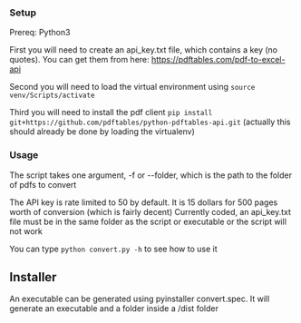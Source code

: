 ### Setup

Prereq: Python3

First you will need to create an api_key.txt file, which contains a key (no quotes). You can get them from here: https://pdftables.com/pdf-to-excel-api

Second you will need to load the virtual environment using `source venv/Scripts/activate`

Third you will need to install the pdf client `pip install git+https://github.com/pdftables/python-pdftables-api.git` (actually this should already be done by loading the virtualenv)

### Usage

The script takes one argument, -f or --folder, which is the path to the folder of pdfs to convert

The API key is rate limited to 50 by default. It is 15 dollars for 500 pages worth of conversion (which is fairly decent)
Currently coded, an api_key.txt file must be in the same folder as the script or executable or the script will not work

You can type `python convert.py -h` to see how to use it

## Installer

An executable can be generated using pyinstaller convert.spec. It will generate an executable and a folder inside a /dist folder
